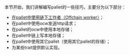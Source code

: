 本节开始，我们讲解编写pallet的一些技巧，主要分为以下部分：
* [在pallet中使用链下工作者（Offchain worker）](./skill/8-1在pallet中使用OCW.md)；
* 在pallet中使用ocw发送http请求；
* 在pallet的ocw中使用本地存储；
* 在pallet中链上写本地存储；
* 在pallet中使用其它pallet（使用其它pallet的存储）；
* 为某些trait提供默认实现。
